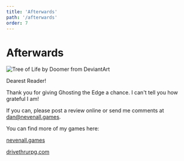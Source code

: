 ```yaml
---
title: 'Afterwards'
path: '/afterwards'
order: 7
---
```


# Afterwards

![Tree of Life by Doomer from DeviantArt](assets/tree_of_digital_life_by_adoomer-d35ytew.png)

Dearest Reader!

Thank you for giving Ghosting the Edge a chance. I can't tell you how grateful I am!

If you can, please post a review online or send me comments at [dan@nevenall.games](mailto:dan@nevenall.games?subject=Ghosting%20the%20Edge).

You can find more of my games here:

[nevenall.games](http://nevenall.games)

[drivethrurpg.com](http://drivethrurpg.com)
